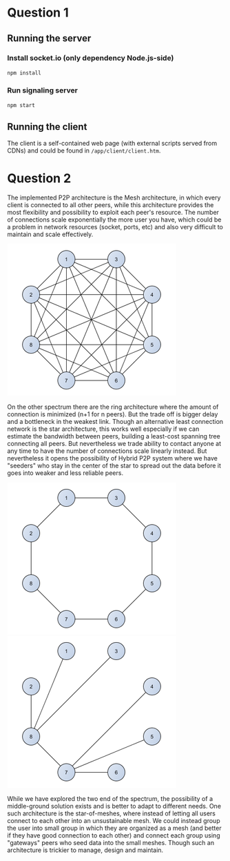 # Question 1

## Running the server
### Install socket.io (only dependency Node.js-side)
```
npm install
```
### Run signaling server
```
npm start
```
## Running the client
The client is a self-contained web page (with external scripts served from CDNs) and could be found in ```/app/client/client.htm```.

# Question 2
The implemented P2P architecture is the Mesh architecture, in which every client is connected to all other peers, while this architecture provides the most flexibility and possibility to exploit each peer's resource. The number of connections scale exponentially the more user you have, which could be a problem in network resources (socket, ports, etc) and also very difficult to maintain and scale effectively.

![Mesh P2P architecture](https://raw.githubusercontent.com/tri170391/webRTC-test/master/mesh_architecture.png)

On the other spectrum there are the ring architecture where the amount of connection is minimized (n+1 for n peers). But the trade off is bigger delay and a bottleneck in the weakest link. Though an alternative least connection network is the star architecture, this works well especially if we can estimate the bandwidth between peers, building a least-cost spanning tree connecting all peers. But nevertheless we trade ability to contact anyone at any time to have the number of connections scale linearly instead. But nevertheless it opens the possibility of Hybrid P2P system where we have "seeders" who stay in the center of the star to spread out the data before it goes into weaker and less reliable peers.

![Circular  P2P architecture](https://raw.githubusercontent.com/tri170391/webRTC-test/master/circular_architecture.png)
![Star/Mixer  P2P architecture](https://raw.githubusercontent.com/tri170391/webRTC-test/master/star_architecture.png)

While we have explored the two end of the spectrum, the possibility of a middle-ground solution exists and is better to adapt to different needs. One such architecture is the star-of-meshes, where instead of letting all users connect to each other into an unsustainable mesh. We could instead group the user into small group in which they are organized as a mesh (and better if they have good connection to each other) and connect each group using "gateways" peers who seed data into the small meshes. Though such an architecture is trickier to manage, design and maintain.